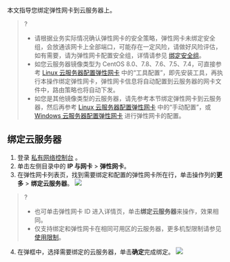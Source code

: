 本文指导您绑定弹性网卡到云服务器上。
>?
>+ 请根据业务实际情况确认弹性网卡的安全策略，弹性网卡未绑定安全组，会放通该网卡上全部端口，可能存在一定风险，请做好风险评估，如有需要，请为弹性网卡配置安全组，详情请参见 [绑定安全组](https://cloud.tencent.com/document/product/576/72472#group)。
>+ 如您云服务器镜像类型为 CentOS 8.0、7.8、7.6、7.5、7.4，可直接参考 [Linux 云服务器配置弹性网卡](https://cloud.tencent.com/document/product/576/59353) 中的“工具配置”，即先安装工具，再执行本操作绑定弹性网卡，弹性网卡信息将自动配置到云服务器的网卡文件中，路由策略也将自动下发。
>+ 如您是其他镜像类型的云服务器，请先参考本节绑定弹性网卡到云服务器，然后再参考 [Linux 云服务器配置弹性网卡](https://cloud.tencent.com/document/product/576/59353) 中的“手动配置”，或 [Windows 云服务器配置弹性网卡](https://cloud.tencent.com/document/product/576/59354) 进行弹性网卡的配置。
>

## 绑定云服务器
1. 登录 [私有网络控制台](https://console.cloud.tencent.com/vpc) 。
2. 单击左侧目录中的 **IP 与网卡** > **弹性网卡**。
3. 在弹性网卡列表页，找到需要绑定和配置的弹性网卡所在行，单击操作列的**更多** > **绑定云服务器**。
   ![](https://qcloudimg.tencent-cloud.cn/raw/8ae7b8f90ebbdf095c950ad275061770.png)
>?
>- 也可单击弹性网卡 ID 进入详情页，单击**绑定云服务器**来操作，效果相同。
>- 仅支持绑定和弹性网卡在相同可用区的云服务器，更多机型限制请参见[ 使用限制](https://cloud.tencent.com/document/product/576/18527)。
>
4. 在弹框中，选择需要绑定的云服务器，单击**确定**完成绑定。
![](https://qcloudimg.tencent-cloud.cn/raw/77d8d2a812b4f1283f242669a7bae6b1.png)
